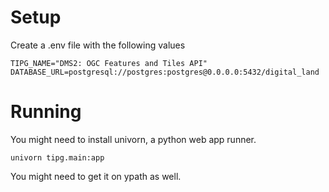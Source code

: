 # Setup

Create a .env file with the following values
```
TIPG_NAME="DMS2: OGC Features and Tiles API"
DATABASE_URL=postgresql://postgres:postgres@0.0.0.0:5432/digital_land
```

# Running
You might need to install univorn, a python web app runner.

`univorn tipg.main:app`

You might need to get it on ypath as well.
